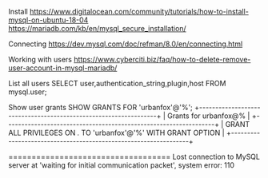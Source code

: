 Install
    https://www.digitalocean.com/community/tutorials/how-to-install-mysql-on-ubuntu-18-04
    https://mariadb.com/kb/en/mysql_secure_installation/


Connecting
    https://dev.mysql.com/doc/refman/8.0/en/connecting.html

Working with users
    https://www.cyberciti.biz/faq/how-to-delete-remove-user-account-in-mysql-mariadb/

List all users
    SELECT user,authentication_string,plugin,host FROM mysql.user;

Show user grants
    SHOW GRANTS FOR 'urbanfox'@'%';
    +-----------------------------------------------------------------+
    | Grants for urbanfox@%                                           |
    +-----------------------------------------------------------------+
    | GRANT ALL PRIVILEGES ON *.* TO 'urbanfox'@'%' WITH GRANT OPTION |
    +-----------------------------------------------------------------+

===================================
Lost connection to MySQL server at 'waiting for initial communication packet', system error: 110
